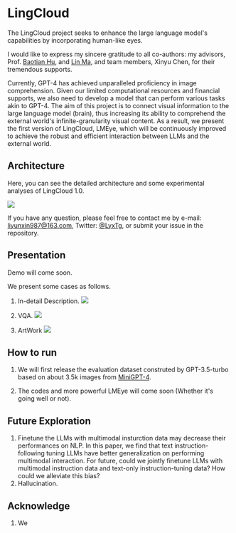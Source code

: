 # LingCloud

The LingCloud project seeks to enhance the large language model's capabilities by incorporating human-like eyes. 

I would like to express my sincere gratitude to all co-authors: my advisors, Prof. [Baotian Hu](http://faculty.hitsz.edu.cn/hubaotian), and [Lin Ma](https://forestlinma.com/), and team members, Xinyu Chen, for their tremendous supports. 

Currently, GPT-4 has achieved unparalleled proficiency in image comprehension. Given our limited computational resources and financial supports, we also need to develop a model that can perform various tasks akin to GPT-4. The aim of this project is to connect visual information to the large language model (brain), thus increasing its ability to comprehend the external world's infinite-granularity visual content. As a result, we present the first version of LingCloud, LMEye, which will be continuously improved to achieve the robust and efficient interaction between LLMs and the external world.


## Architecture

Here, you can see the detailed architecture and some experimental analyses of LingCloud 1.0.


![](https://github.com/YunxinLi/LingCloud/blob/main/images/model.png)



If you have any question, please feel free to contact me by e-mail: liyunxin987@163.com, Twitter: [@LyxTg](https://twitter.com/LyxTg), or submit your issue in the repository.

## Presentation

Demo will come soon.

We present some cases as follows.

1. In-detail Description.
![](https://github.com/YunxinLi/LingCloud/blob/main/images/caption.png)

2. VQA.
![](https://github.com/YunxinLi/LingCloud/blob/main/images/QA.png)

3. ArtWork
![](https://github.com/YunxinLi/LingCloud/blob/main/images/case_2.png)

## How to run

1. We will first release the evaluation dataset construted by GPT-3.5-turbo based on about 3.5k images from [MiniGPT-4](https://github.com/Vision-CAIR/MiniGPT-4).

2. The codes and more powerful LMEye will come soon (Whether it's going well or not).




## Future Exploration

1. Finetune the LLMs with multimodal insturction data may decrease their performances on NLP. In this paper, we find that text instruction-following tuning LLMs have better generalization on performing multimodal interaction.
For future, could we jointly finetune LLMs with multimodal instruction data and text-only instruction-tuning data? How could we alleviate this bias?<br>
2. Hallucination.  


## Acknowledge
1. We 


